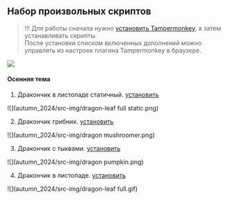 ## Набор произвольных скриптов

> !!! Для работы сначала нужно [установить Tampermonkey](https://www.tampermonkey.net/), а затем устанавливать скрипты.<br>
> После установки списком включенных дополнений можно управлять из настроек плагина Tampermonkey в браузере.

![](spring_2024/src-img/tampermonkey.png)

<!-- #### Весенняя тема

1.  Дракончик в меню. [установить](https://github.com/sdnazarova/saby-customizer/raw/main/spring_2024/SABY-Spring-Dragon.user.js)

![](spring_2024/src-img//Dragon_Menu.png)

2.  Выезжающий дракон. [установить](https://github.com/sdnazarova/saby-customizer/raw/main/spring_2024/SABY-Spring-Dragon-Moovied.user.js)

![](spring_2024/src-img/Dragon_Moovied.png) -->

<!--#### Летняя тема

1. Дракончик плавающий. [установить](https://github.com/sdnazarova/saby-customizer/raw/main/summer_2024/SABY-Summer-Dragon-Swimming.user.js)

![](summer_2024/src-img/Dragon_Swimming.png)

2. Дракончик садовник. [установить](https://github.com/sdnazarova/saby-customizer/raw/main/summer_2024/SABY-Summer-Dragon-Carrot.user.js)

![](summer_2024/src-img/Dragon_Carrot.png)

3. Дракончик в волнах на учебный портал. [установить](https://github.com/sdnazarova/saby-customizer/raw/main/summer_2024/SABY-Summer-Dragon-Moovied-Waves.user.js)

![](summer_2024/src-img/Dragon_Moovied_Waves.png)-->
#### Осенняя тема

1. Дракончик в листопаде статичный. [установить](https://github.com/sdnazarova/saby-customizer/raw/main/autumn_2024/SABY-Autumn-Dragon-leaf-fall-static.user.js)

![](autumn_2024/src-img/dragon-leaf full static.png)

2. Дракончик грибник. [установить](https://github.com/sdnazarova/saby-customizer/raw/main/autumn_2024/SABY-Autumn-Dragon-mushroomer.user.js)

![](autumn_2024/src-img/dragon mushroomer.png)

3. Дракончик с тыквами. [установить](https://github.com/sdnazarova/saby-customizer/raw/main/autumn_2024/SABY-Autumn-Dragon-pumpkin.user.js)

![](autumn_2024/src-img/dragon pumpkin.png)

4. Дракончик в листопаде. [установить](https://github.com/sdnazarova/saby-customizer/raw/main/autumn_2024/SABY-Summer-Dragon-leaf-fall.user.js)

![](autumn_2024/src-img/dragon-leaf full.gif)